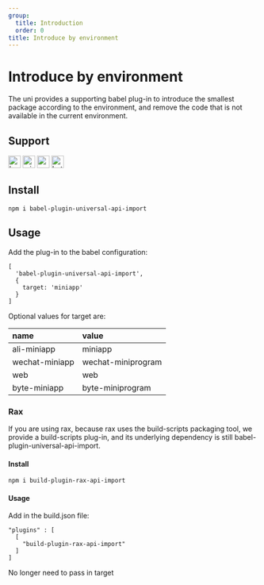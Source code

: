 ```yaml
---
group:
  title: Introduction
  order: 0
title: Introduce by environment
---
```


# Introduce by environment

The uni provides a supporting babel plug-in to introduce the smallest package according to the environment, and remove the code that is not available in the current environment.

## Support
<img alt="browser" src="https://gw.alicdn.com/tfs/TB1uYFobGSs3KVjSZPiXXcsiVXa-200-200.svg" width="25px" height="25px" title="web" /> <img alt="miniApp" src="https://gw.alicdn.com/tfs/TB1bBpmbRCw3KVjSZFuXXcAOpXa-200-200.svg" width="25px" height="25px" title="ali-minipp" /> <img alt="wechatMiniprogram" src="https://img.alicdn.com/tfs/TB1slcYdxv1gK0jSZFFXXb0sXXa-200-200.svg" width="25px" height="25px" title="wechat-miniapp"> <img alt="bytedanceMicroApp" src="https://gw.alicdn.com/tfs/TB1jFtVzO_1gK0jSZFqXXcpaXXa-200-200.svg" width="25px" height="25px" title="byte-miniapp">

## Install

```
npm i babel-plugin-universal-api-import
```

## Usage

Add the plug-in to the babel configuration:

```
[
  'babel-plugin-universal-api-import',
  {
    target: 'miniapp'
  }
]
```
Optional values ​​for target are:

|name|value|
|:---|:---|
|ali-miniapp|miniapp|
|wechat-miniapp|wechat-miniprogram|
|web|web|
|byte-miniapp|byte-miniprogram|

### Rax
If you are using rax, because rax uses the build-scripts packaging tool, we provide a build-scripts plug-in, and its underlying dependency is still babel-plugin-universal-api-import.

#### Install
```
npm i build-plugin-rax-api-import
```
#### Usage
Add in the build.json file:

```
"plugins" : [
  [
    "build-plugin-rax-api-import"
  ]
]
```

No longer need to pass in target
